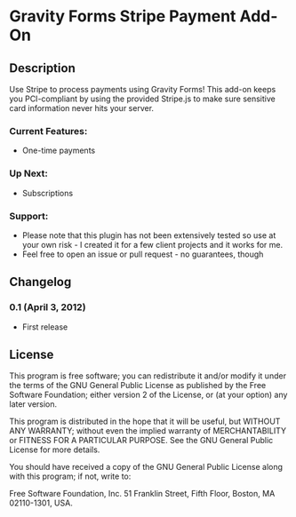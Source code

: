 # Gravity Forms Stripe Payment Add-On

## Description
Use Stripe to process payments using Gravity Forms! This add-on keeps you PCI-compliant by using the provided Stripe.js to make sure sensitive card information never hits your server.

### Current Features:
* One-time payments

### Up Next:
* Subscriptions

### Support:
* Please note that this plugin has not been extensively tested so use at your own risk - I created it for a few client projects and it works for me.
* Feel free to open an issue or pull request - no guarantees, though

## Changelog
### 0.1 (April 3, 2012)
* First release

## License
This program is free software; you can redistribute it and/or modify it under the terms of the GNU General Public License as published by the Free Software Foundation; either version 2 of the License, or (at your option) any later version.

This program is distributed in the hope that it will be useful, but WITHOUT ANY WARRANTY; without even the implied warranty of MERCHANTABILITY or FITNESS FOR A PARTICULAR PURPOSE. See the GNU General Public License for more details.

You should have received a copy of the GNU General Public License along with this program; if not, write to:

Free Software Foundation, Inc. 51 Franklin Street, Fifth Floor, Boston, MA 02110-1301, USA.